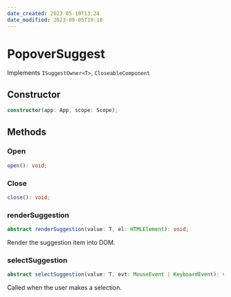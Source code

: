 ```yaml
---
date_created: 2023-05-19T13:24
date_modified: 2023-09-05T19:18
---
```

# PopoverSuggest

Implements `ISuggestOwner<T>`, `CloseableComponent`

## Constructor

```ts
constructor(app: App, scope: Scope);
```

## Methods

### Open

```ts
open(): void;
```

### Close

```ts
close(): void;
```

### renderSuggestion

```ts
abstract renderSuggestion(value: T, el: HTMLElement): void;
```

Render the suggestion item into DOM.

### selectSuggestion

```ts
abstract selectSuggestion(value: T, evt: MouseEvent | KeyboardEvent): void;
```

Called when the user makes a selection.
